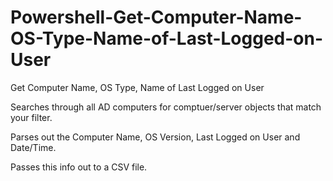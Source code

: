 # Powershell-Get-Computer-Name-OS-Type-Name-of-Last-Logged-on-User
Get Computer Name, OS Type, Name of Last Logged on User

Searches through all AD computers for comptuer/server objects that match your filter.

Parses out the Computer Name, OS Version, Last Logged on User and Date/Time.

Passes this info out to a CSV file.
